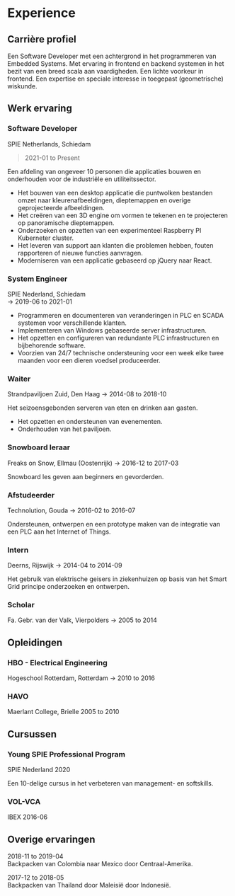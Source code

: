 <!-- ---
bla: henk
---  -->

# Experience

<h2 id='career-profile'>Carrière profiel</h2>

Een Software Developer met een achtergrond in het programmeren van Embedded Systems. Met ervaring in frontend en backend systemen in het bezit van een breed scala aan vaardigheden. Een lichte voorkeur in frontend. Een expertise en speciale interesse in toegepast (geometrische) wiskunde.

<h2 id='working-experience'>Werk ervaring</h2>

### Software Developer

SPIE Netherlands, Schiedam

> 2021-01 to Present

Een afdeling van ongeveer 10 personen die applicaties bouwen en onderhouden voor de industriële en utiliteitssector. 
* Het bouwen van een desktop applicatie die puntwolken bestanden omzet naar kleurenafbeeldingen, dieptemappen en overige geprojecteerde afbeeldingen.
* Het creëren van een 3D engine om vormen te tekenen en te projecteren op panoramische dieptemappen.
* Onderzoeken en opzetten van een experimenteel Raspberry PI Kuberneter cluster.
* Het leveren van support aan klanten die problemen hebben, fouten rapporteren of nieuwe functies aanvragen.
* Moderniseren van een applicatie gebaseerd op jQuery naar React.

### System Engineer

SPIE Nederland, Schiedam  
-> 2019-06 to 2021-01


* Programmeren en documenteren van veranderingen in PLC en SCADA systemen voor verschillende klanten.
* Implementeren van Windows gebaseerde server infrastructuren.
* Het opzetten en configureren van redundante PLC infrastructuren en bijbehorende software.
* Voorzien van 24/7 technische ondersteuning voor een week elke twee maanden voor een dieren voedsel produceerder.

### Waiter

Strandpaviljoen Zuid, Den Haag
-> 2014-08 to 2018-10

Het seizoensgebonden serveren van eten en drinken aan gasten.
* Het opzetten en ondersteunen van evenementen.
* Onderhouden van het paviljoen.

### Snowboard leraar

Freaks on Snow, Ellmau (Oostenrijk)
-> 2016-12 to 2017-03

Snowboard les geven aan beginners en gevorderden.

### Afstudeerder

Technolution, Gouda
-> 2016-02 to 2016-07

Ondersteunen, ontwerpen en een prototype maken van de integratie van een PLC aan het Internet of Things.

### Intern

Deerns, Rijswijk
-> 2014-04 to 2014-09

Het gebruik van elektrische geisers in ziekenhuizen op basis van het Smart Grid principe onderzoeken en ontwerpen.

### Scholar

Fa. Gebr. van der Valk, Vierpolders
-> 2005 to 2014

<h2 id='education'>Opleidingen</h2>

### HBO - Electrical Engineering

Hogeschool Rotterdam, Rotterdam
-> 2010 to 2016

### HAVO

Maerlant College, Brielle
2005 to 2010

<h2 id='courses'>Cursussen</h2>

### Young SPIE Professional Program

SPIE Nederland
2020

Een 10-delige cursus in het verbeteren van management- en softskills.

### VOL-VCA

IBEX
2016-06

<h2 id='other-experiences'>Overige ervaringen</h2>

2018-11 to 2019-04  
Backpacken van Colombia naar Mexico door Centraal-Amerika.

2017-12 to 2018-05  
Backpacken van Thailand door Maleisië door Indonesië.